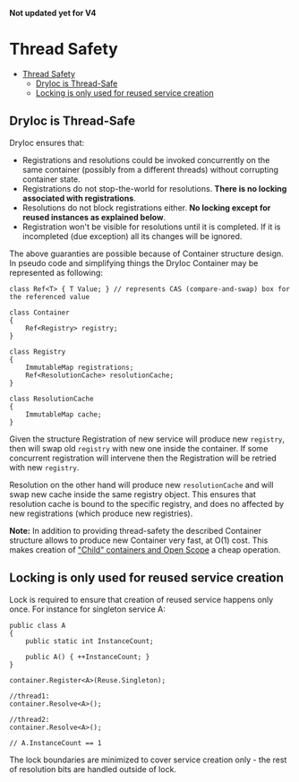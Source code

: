 **Not updated yet for V4**

# Thread Safety


- [Thread Safety](#thread-safety)
  - [DryIoc is Thread-Safe](#dryioc-is-thread-safe)
  - [Locking is only used for reused service creation](#locking-is-only-used-for-reused-service-creation)


## DryIoc is Thread-Safe

DryIoc ensures that:

- Registrations and resolutions could be invoked concurrently on the same container (possibly from a different threads) without corrupting container state.
- Registrations do not stop-the-world for resolutions. __There is no locking associated with registrations__.
- Resolutions do not block registrations either. __No locking except for reused instances as explained below__.
- Registration won't be visible for resolutions until it is completed. If it is incompleted (due exception) all its changes will be ignored.

The above guaranties are possible because of Container structure design. In pseudo code and simplifying things the DryIoc Container may be represented as following:

    class Ref<T> { T Value; } // represents CAS (compare-and-swap) box for the referenced value

    class Container 
    { 
        Ref<Registry> registry; 
    }

    class Registry 
    {
        ImmutableMap registrations;
        Ref<ResolutionCache> resolutionCache;
    }

    class ResolutionCache 
    {
        ImmutableMap cache;
    }

Given the structure Registration of new service will produce new `registry`, then will swap old `registry` with new one inside the container. If some concurrent registration will intervene then the Registration will be retried with new `registry`.

Resolution on the other hand will produce new `resolutionCache` and will swap new cache inside the same registry object. This ensures that resolution cache is bound to the specific registry, and does no affected by new registrations (which produce new registries). 

__Note:__ In addition to providing thread-safety the described Container structure allows to produce new Container very fast, at O(1) cost. This makes creation of ["Child" containers and Open Scope](KindsOfChildContainer) a cheap operation.


## Locking is only used for reused service creation

Lock is required to ensure that creation of reused service happens only once. For instance for singleton service A:

    public class A 
    {
        public static int InstanceCount;

        public A() { ++InstanceCount; }
    }

    container.Register<A>(Reuse.Singleton);

    //thread1:
    container.Resolve<A>();

    //thread2:
    container.Resolve<A>();

    // A.InstanceCount == 1

The lock boundaries are minimized to cover service creation only - the rest of resolution bits are handled outside of lock. 